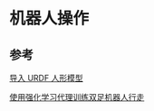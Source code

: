 # 机器人操作

## 参考

[导入 URDF 人形模型](https://ww2.mathworks.cn/help/releases/R2022b/sm/ug/import-a-urdf-model.html)

[使用强化学习代理训练双足机器人行走](https://ww2.mathworks.cn/help/releases/R2022b/reinforcement-learning/ug/train-biped-robot-to-walk-using-reinforcement-learning-agents.html)


